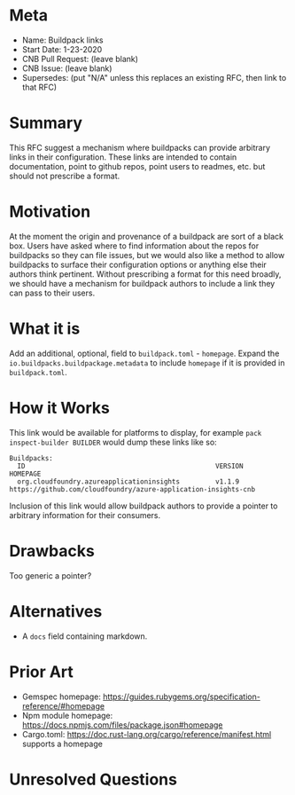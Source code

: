 # Meta
[meta]: #meta
- Name: Buildpack links
- Start Date: 1-23-2020
- CNB Pull Request: (leave blank)
- CNB Issue: (leave blank)
- Supersedes: (put "N/A" unless this replaces an existing RFC, then link to that RFC)

# Summary
[summary]: #summary

This RFC suggest a mechanism where buildpacks can provide arbitrary links in their configuration. These links are intended to contain documentation, point to github repos, point users to readmes, etc. but should not prescribe a format.

# Motivation
[motivation]: #motivation

At the moment the origin and provenance of a buildpack are sort of a black box. Users have asked where to find information about the repos for buildpacks so they can file issues, but we would also like a method to allow buildpacks to surface their configuration options or anything else their authors think pertinent. Without prescribing a format for this need broadly, we should have a mechanism for buildpack authors to include a link they can pass to their users.

# What it is
[what-it-is]: #what-it-is

Add an additional, optional, field to `buildpack.toml` -  `homepage`.
Expand the `io.buildpacks.buildpackage.metadata` to include `homepage` if it is provided in `buildpack.toml`.

# How it Works
[how-it-works]: #how-it-works

This link would be available for platforms to display, for example `pack inspect-builder BUILDER` would dump these links like so:
```text
Buildpacks:
  ID                                                VERSION         HOMEPAGE
  org.cloudfoundry.azureapplicationinsights         v1.1.9          https://github.com/cloudfoundry/azure-application-insights-cnb

```

 Inclusion of this link would allow buildpack authors to provide a pointer to arbitrary information for their consumers.

# Drawbacks
[drawbacks]: #drawbacks

Too generic a pointer?

# Alternatives
[alternatives]: #alternatives

- A `docs` field containing markdown.

# Prior Art
[prior-art]: #prior-art

- Gemspec homepage: https://guides.rubygems.org/specification-reference/#homepage
- Npm module homepage: https://docs.npmjs.com/files/package.json#homepage
- Cargo.toml: https://doc.rust-lang.org/cargo/reference/manifest.html supports a homepage

# Unresolved Questions
[unresolved-questions]: #unresolved-questions
